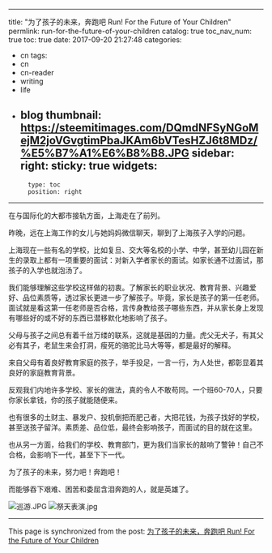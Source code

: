 
---
title: "为了孩子的未来，奔跑吧 Run! For the Future of Your Children"
permlink: run-for-the-future-of-your-children
catalog: true
toc_nav_num: true
toc: true
date: 2017-09-20 21:27:48
categories:
- cn
tags:
- cn
- cn-reader
- writing
- life
- blog
thumbnail: https://steemitimages.com/DQmdNFSyNGoMejM2joVGvgtimPbaJKAm6bVTesHZJ6t8MDz/%E5%B7%A1%E6%B8%B8.JPG
sidebar:
    right:
        sticky: true
widgets:
    -
        type: toc
        position: right
---


在与国际化的大都市接轨方面，上海走在了前列。

昨晚，远在上海工作的女儿与她妈妈微信聊天，聊到了上海孩子入学的问题。

上海现在一些有名的学校，比如复旦、交大等名校的小学、中学，甚至幼儿园在新生的录取上都有一项重要的面试：对新入学者家长的面试。如家长通不过面试，那孩子的入学也就泡汤了。

我们能够理解这些学校这样做的初衷。了解家长的职业状况、教育背景、兴趣爱好、品位素质等，透过家长更进一步了解孩子。毕竟，家长是孩子的第一任老师。面试就是看这第一任老师是否合格，言传身教给孩子哪些东西，并从家长身上发现有哪些好的或不好的东西已潜移默化地影响了孩子。

父母与孩子之间总有着千丝万缕的联系，这就是基因的力量。虎父无犬子，有其父必有其子，老鼠生来会打洞，瘦死的骆驼比马大等等，都是最好的解释。

来自父母有着良好教育家庭的孩子，举手投足，一言一行，为人处世，都彰显着其良好的家庭教育背景。

反观我们内地许多学校、家长的做法，真的令人不敢苟同。一个班60-70人，只要你家长拿钱，你的孩子就能随便来。

也有很多的土财主、暴发户、投机倒把而肥己者，大把花钱，为孩子找好的学校，甚至送孩子留洋。素质差、品位低，最终会影响孩子，而面试的目的就在这里。

也从另一方面，给我们的学校、教育部门，更为我们当家长的敲响了警钟！自己不合格，会影响下一代，甚至下下一代。

为了孩子的未来，努力吧！奔跑吧！

而能够吞下艰难、困苦和委屈含泪奔跑的人，就是英雄了。

![巡游.JPG](https://steemitimages.com/DQmdNFSyNGoMejM2joVGvgtimPbaJKAm6bVTesHZJ6t8MDz/%E5%B7%A1%E6%B8%B8.JPG)
![祭天表演.jpg](https://steemitimages.com/DQmaAGvciidea86TajmrMfTh88DvzvuXZp8JXgJUmyx1DMs/%E7%A5%AD%E5%A4%A9%E8%A1%A8%E6%BC%94.jpg)

- - -

This page is synchronized from the post: [为了孩子的未来，奔跑吧 Run! For the Future of Your Children](https://steemit.com/@bring/run-for-the-future-of-your-children)
